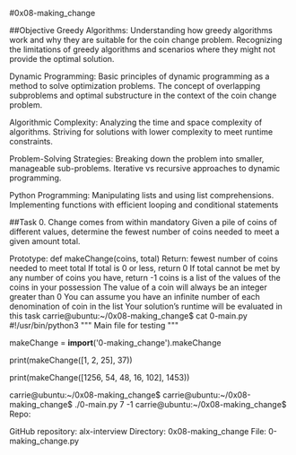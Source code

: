 #0x08-making_change

##Objective
Greedy Algorithms:
Understanding how greedy algorithms work and why they are suitable for the coin change problem.
Recognizing the limitations of greedy algorithms and scenarios where they might not provide the optimal solution.

Dynamic Programming:
Basic principles of dynamic programming as a method to solve optimization problems.
The concept of overlapping subproblems and optimal substructure in the context of the coin change problem.

Algorithmic Complexity:
Analyzing the time and space complexity of algorithms.
Striving for solutions with lower complexity to meet runtime constraints.

Problem-Solving Strategies:
Breaking down the problem into smaller, manageable sub-problems.
Iterative vs recursive approaches to dynamic programming.

Python Programming:
Manipulating lists and using list comprehensions.
Implementing functions with efficient looping and conditional statements

##Task
0. Change comes from within
mandatory
Given a pile of coins of different values, determine the fewest number of coins needed to meet a given amount total.

Prototype: def makeChange(coins, total)
Return: fewest number of coins needed to meet total
If total is 0 or less, return 0
If total cannot be met by any number of coins you have, return -1
coins is a list of the values of the coins in your possession
The value of a coin will always be an integer greater than 0
You can assume you have an infinite number of each denomination of coin in the list
Your solution’s runtime will be evaluated in this task
carrie@ubuntu:~/0x08-making_change$ cat 0-main.py
#!/usr/bin/python3
"""
Main file for testing
"""

makeChange = __import__('0-making_change').makeChange

print(makeChange([1, 2, 25], 37))

print(makeChange([1256, 54, 48, 16, 102], 1453))

carrie@ubuntu:~/0x08-making_change$
carrie@ubuntu:~/0x08-making_change$ ./0-main.py
7
-1
carrie@ubuntu:~/0x08-making_change$
Repo:

GitHub repository: alx-interview
Directory: 0x08-making_change
File: 0-making_change.py
